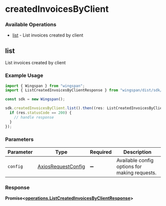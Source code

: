 # createdInvoicesByClient

### Available Operations

* [list](#list) - List invoices created by client

## list

List invoices created by client

### Example Usage

```typescript
import { Wingspan } from "wingspan";
import { ListCreatedInvoicesByClientResponse } from "wingspan/dist/sdk/models/operations";

const sdk = new Wingspan();

sdk.createdInvoicesByClient.list().then((res: ListCreatedInvoicesByClientResponse) => {
  if (res.statusCode == 200) {
    // handle response
  }
});
```

### Parameters

| Parameter                                                    | Type                                                         | Required                                                     | Description                                                  |
| ------------------------------------------------------------ | ------------------------------------------------------------ | ------------------------------------------------------------ | ------------------------------------------------------------ |
| `config`                                                     | [AxiosRequestConfig](https://axios-http.com/docs/req_config) | :heavy_minus_sign:                                           | Available config options for making requests.                |


### Response

**Promise<[operations.ListCreatedInvoicesByClientResponse](../../models/operations/listcreatedinvoicesbyclientresponse.md)>**

